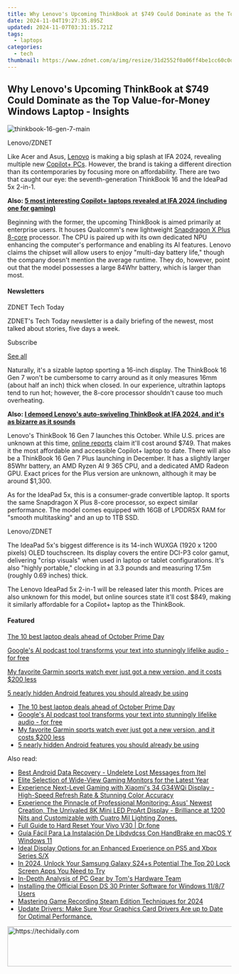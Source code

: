 ```yaml
---
title: Why Lenovo's Upcoming ThinkBook at $749 Could Dominate as the Top Value-for-Money Windows Laptop - Insights From ZDNet
date: 2024-11-04T19:27:35.895Z
updated: 2024-11-07T03:31:15.721Z
tags:
  - laptops
categories:
  - tech
thumbnail: https://www.zdnet.com/a/img/resize/31d2552f0a06ff4be1cc60c0de9fda4ced03dc0e/2024/09/05/8af929b4-c042-4980-b38f-e21ef78057ee/thinkbook-16-gen-7-main.jpg?auto=webp&fit=crop&frame=1&height=172&width=306
---
```


## Why Lenovo's Upcoming ThinkBook at $749 Could Dominate as the Top Value-for-Money Windows Laptop - Insights

![thinkbook-16-gen-7-main](https://www.zdnet.com/a/img/resize/1615333ccf74d9d8c810c00f6ff14c89c70fc8be/2024/09/05/bea438b9-0add-478a-aec7-8eb46fd2634c/thinkbook-16-gen-7-main.jpg?auto=webp&width=1280)

Lenovo/ZDNET

Like Acer and Asus, [Lenovo](https://www.zdnet.com/topic/lenovo/) is making a big splash at IFA 2024, revealing multiple new [Copilot+ PCs](https://www.zdnet.com/article/every-copilot-pc-microsoft-just-announced-to-take-on-apples-m3-macbooks/). However, the brand is taking a different direction than its contemporaries by focusing more on affordability. There are two that caught our eye: the seventh-generation ThinkBook 16 and the IdeaPad 5x 2-in-1.

**Also: [5 most interesting Copilot+ laptops revealed at IFA 2024 (including one for gaming)](https://www.zdnet.com/article/5-most-interesting-copilot-laptops-revealed-at-ifa-2024-including-one-for-gaming/)**

Beginning with the former, the upcoming ThinkBook is aimed primarily at enterprise users. It houses Qualcomm's new lightweight [Snapdragon X Plus 8-core](https://www.qualcomm.com/news/releases/2024/09/qualcomm-expands-performance-leadership-to-more-copilot--pc-user) processor. The CPU is paired up with its own dedicated NPU enhancing the computer's performance and enabling its AI features. Lenovo claims the chipset will allow users to enjoy "multi-day battery life," though the company doesn't mention the average runtime. They do, however, point out that the model possesses a large 84Whr battery, which is larger than most.

#### Newsletters

ZDNET Tech Today

ZDNET's Tech Today newsletter is a daily briefing of the newest, most talked about stories, five days a week.

 Subscribe

[See all](https://www.zdnet.com/newsletters/)

Naturally, it's a sizable laptop sporting a 16-inch display. The ThinkBook 16 Gen 7 won't be cumbersome to carry around as it only measures 16mm (about half an inch) thick when closed. In our experience, ultrathin laptops tend to run hot; however, the 8-core processor shouldn't cause too much overheating.

**Also: [I demoed Lenovo's auto-swiveling ThinkBook at IFA 2024, and it's as bizarre as it sounds](https://www.zdnet.com/article/i-demoed-lenovos-auto-swiveling-thinkbook-at-ifa-2024-and-its-as-bizarre-as-it-sounds/)**

Lenovo's ThinkBook 16 Gen 7 launches this October. While U.S. prices are unknown at this time, [online reports](https://www.androidauthority.com/lenovo-cheapest-snapdragon-x-laptop-3478521/) claim it'll cost around $749\. That makes it the most affordable and accessible Copilot+ laptop to date. There will also be a ThinkBook 16 Gen 7 Plus launching in December. It has a slightly larger 85Whr battery, an AMD Ryzen AI 9 365 CPU, and a dedicated AMD Radeon GPU. Exact prices for the Plus version are unknown, although it may be around $1,300.

As for the IdeaPad 5x, this is a consumer-grade convertible laptop. It sports the same Snapdragon X Plus 8-core processor, so expect similar performance. The model comes equipped with 16GB of LPDDR5X RAM for "smooth multitasking" and an up to 1TB SSD.

Lenovo/ZDNET

The IdeaPad 5x's biggest difference is its 14-inch WUXGA (1920 x 1200 pixels) OLED touchscreen. Its display covers the entire DCI-P3 color gamut, delivering "crisp visuals" when used in laptop or tablet configurations. It's also "highly portable," clocking in at 3.3 pounds and measuring 17.5m (roughly 0.69 inches) thick.

The Lenovo IdeaPad 5x 2-in-1 will be released later this month. Prices are also unknown for this model, but online sources state it'll cost $849, making it similarly affordable for a Copilot+ laptop as the ThinkBook.

#### Featured

[The 10 best laptop deals ahead of October Prime Day](https://www.zdnet.com/article/best-early-prime-day-laptop-deals-2024/ "The 10 best laptop deals ahead of October Prime Day")

[Google's AI podcast tool transforms your text into stunningly lifelike audio - for free](https://www.zdnet.com/article/googles-ai-podcast-tool-transforms-your-text-into-stunningly-lifelike-audio-for-free/ "Google's AI podcast tool transforms your text into stunningly lifelike audio - for free")

[My favorite Garmin sports watch ever just got a new version, and it costs $200 less](https://www.zdnet.com/article/my-favorite-garmin-sports-watch-ever-just-got-a-new-version-and-it-costs-200-less/ "My favorite Garmin sports watch ever just got a new version, and it costs $200 less")

[5 nearly hidden Android features you should already be using](https://www.zdnet.com/article/5-nearly-hidden-android-features-you-should-already-be-using/ "5 nearly hidden Android features you should already be using")

* [The 10 best laptop deals ahead of October Prime Day](https://www.zdnet.com/article/best-early-prime-day-laptop-deals-2024/ "The 10 best laptop deals ahead of October Prime Day")
* [Google's AI podcast tool transforms your text into stunningly lifelike audio - for free](https://www.zdnet.com/article/googles-ai-podcast-tool-transforms-your-text-into-stunningly-lifelike-audio-for-free/ "Google's AI podcast tool transforms your text into stunningly lifelike audio - for free")
* [My favorite Garmin sports watch ever just got a new version, and it costs $200 less](https://www.zdnet.com/article/my-favorite-garmin-sports-watch-ever-just-got-a-new-version-and-it-costs-200-less/ "My favorite Garmin sports watch ever just got a new version, and it costs $200 less")
* [5 nearly hidden Android features you should already be using](https://www.zdnet.com/article/5-nearly-hidden-android-features-you-should-already-be-using/ "5 nearly hidden Android features you should already be using")

<ins class="adsbygoogle"
     style="display:block"
     data-ad-format="autorelaxed"
     data-ad-client="ca-pub-7571918770474297"
     data-ad-slot="1223367746"></ins>

<ins class="adsbygoogle"
     style="display:block"
     data-ad-client="ca-pub-7571918770474297"
     data-ad-slot="8358498916"
     data-ad-format="auto"
     data-full-width-responsive="true"></ins>

<span class="atpl-alsoreadstyle">Also read:</span>
<div><ul>
<li><a href="https://phone-solutions.techidaily.com/best-android-data-recovery-undelete-lost-messages-from-itel-by-fonelab-android-recover-messages/"><u>Best Android Data Recovery - Undelete Lost Messages from Itel</u></a></li>
<li><a href="https://hardware-reviews.techidaily.com/elite-selection-of-wide-view-gaming-monitors-for-the-latest-year/"><u>Elite Selection of Wide-View Gaming Monitors for the Latest Year</u></a></li>
<li><a href="https://hardware-reviews.techidaily.com/experience-next-level-gaming-with-xiaomis-34-g34wqi-display-high-speed-refresh-rate-and-stunning-color-accuracy/"><u>Experience Next-Level Gaming with Xiaomi's 34 G34WQi Display - High-Speed Refresh Rate & Stunning Color Accuracy</u></a></li>
<li><a href="https://hardware-reviews.techidaily.com/experience-the-pinnacle-of-professional-monitoring-asus-newest-creation-the-unrivaled-8k-mini-led-proart-display-brilliance-at-1200-nits-and-customizable-wi51/"><u>Experience the Pinnacle of Professional Monitoring: Asus' Newest Creation, The Unrivaled 8K Mini LED ProArt Display - Brilliance at 1200 Nits and Customizable with Cuatro Mil Lighting Zones.</u></a></li>
<li><a href="https://techidaily.com/full-guide-to-hard-reset-your-vivo-v30-drfone-by-drfone-reset-android-reset-android/"><u>Full Guide to Hard Reset Your Vivo V30 | Dr.fone</u></a></li>
<li><a href="https://some-knowledge.techidaily.com/guia-facil-para-la-instalacion-de-libdvdcss-con-handbrake-en-macos-y-windows-11/"><u>Guía Fácil Para La Instalación De Libdvdcss Con HandBrake en macOS Y Windows 11</u></a></li>
<li><a href="https://hardware-reviews.techidaily.com/ideal-display-options-for-an-enhanced-experience-on-ps5-and-xbox-series-sx/"><u>Ideal Display Options for an Enhanced Experience on PS5 and Xbox Series S/X</u></a></li>
<li><a href="https://android-unlock.techidaily.com/in-2024-unlock-your-samsung-galaxy-s24pluss-potential-the-top-20-lock-screen-apps-you-need-to-try-by-drfone-android/"><u>In 2024, Unlock Your Samsung Galaxy S24+s Potential The Top 20 Lock Screen Apps You Need to Try</u></a></li>
<li><a href="https://hardware-reviews.techidaily.com/in-depth-analysis-of-pc-gear-by-toms-hardware-team/"><u>In-Depth Analysis of PC Gear by Tom's Hardware Team</u></a></li>
<li><a href="https://win-dash.techidaily.com/installing-the-official-epson-ds-30-printer-software-for-windows-1187-users/"><u>Installing the Official Epson DS 30 Printer Software for Windows 11/8/7 Users</u></a></li>
<li><a href="https://video-screen-grab.techidaily.com/mastering-game-recording-steam-edition-techniques-for-2024/"><u>Mastering Game Recording Steam Edition Techniques for 2024</u></a></li>
<li><a href="https://win11-tips.techidaily.com/1719241162172-update-drivers-make-sure-your-graphics-card-drivers-are-up-to-date-for-optimal-performance/"><u>Update Drivers: Make Sure Your Graphics Card Drivers Are up to Date for Optimal Performance.</u></a></li>
</ul></div>

<!-- affiliate ads begin -->
<a href="https://appsumo.8odi.net/c/5597632/2123738/7443" target="_top" id="2123738">
  <img src="//a.impactradius-go.com/display-ad/7443-2123738" border="0" alt="https://techidaily.com" width="600" height="90"/>
</a>
<img height="0" width="0" src="https://appsumo.8odi.net/i/5597632/2123738/7443" style="position:absolute;visibility:hidden;" border="0" />
<!-- affiliate ads end -->

